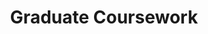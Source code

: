 ---
layout: project
title: "Graduate Coursework"
displayName: "Coursework"
disp: "False"
description: "Graduate Coursework"
header-img: "img/home-bg.jpg"
category: grad_coursework
---